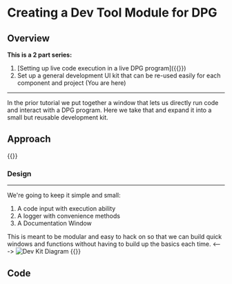# Creating a Dev Tool Module for DPG

## Overview

**This is a 2 part series:**
1. [Setting up live code execution in a live DPG program]({{<relref development_environment.md>}})
2. Set up a general development UI kit that can be re-used easily for each component and project (You are here)
------
In the prior tutorial we put together a window that lets us directly run code and interact with a DPG program. Here we take that and expand it into a small but reusable development kit.

## Approach
{{<columns>}}<!-- begin columns block -->
### Design
-----
We're going to keep it simple and small:

1. A code input with execution ability
2. A logger with convenience methods
3. A Documentation Window

This is meant to be modular and easy to hack on so that we can build quick windows and functions without having to build up the basics each time. 
<--->
![Dev Kit Diagram](/development_module/kit_diagram.png)
{{</columns>}}

## Code


 